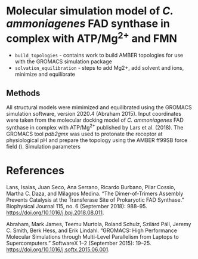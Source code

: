 # Molecular simulation model of *C. ammoniagenes* FAD synthase in complex with ATP/Mg<sup>2+</sup> and FMN

* `build_topologies` - contains work to build AMBER topologies for use with the GROMACS simulation package
* `solvation_equilibration` - steps to add Mg2+, add solvent and ions, minimize and equilibrate

## Methods

All structural models were mimimized and equilibrated using the GROMACS simulation software, version 2020.4 (Abraham 2015).  Input coordinates were taken from the molecular docking model of *C. ammoniagenes* FAD synthase in complex with ATP/Mg<sup>2+</sup> published by Lars et al. (2018).  The GROMACS tool *pdb2gmx* was used to protonate the  receptor at physiological pH and prepare the topology using the AMBER ff99SB force field ().  Simulation parameters  


# References

Lans, Isaias, Juan Seco, Ana Serrano, Ricardo Burbano, Pilar Cossio, Martha C. Daza, and Milagros Medina. “The Dimer-of-Trimers Assembly Prevents Catalysis at the Transferase Site of Prokaryotic FAD Synthase.” Biophysical Journal 115, no. 6 (September 2018): 988–95. https://doi.org/10.1016/j.bpj.2018.08.011.

Abraham, Mark James, Teemu Murtola, Roland Schulz, Szilárd Páll, Jeremy C. Smith, Berk Hess, and Erik Lindahl. “GROMACS: High Performance Molecular Simulations through Multi-Level Parallelism from Laptops to Supercomputers.” SoftwareX 1–2 (September 2015): 19–25. https://doi.org/10.1016/j.softx.2015.06.001.


